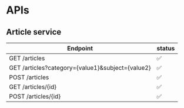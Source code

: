 # APIs
## Article service
  | Endpoint | status|
|--|--|
| GET /articles      | :white_check_mark: |
| GET /articles?category={value1}&subject={value2} |:white_check_mark: |
| POST /articles |:white_check_mark: |
| GET /articles/{id} |:white_check_mark: |
| POST /articles/{id} |:white_check_mark: |
